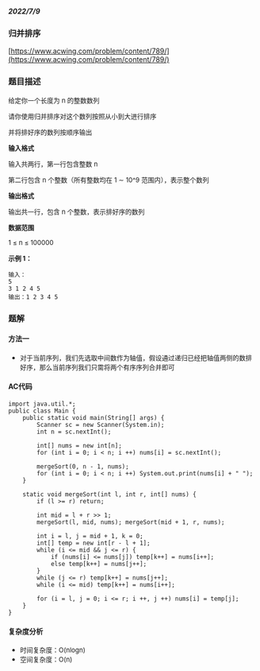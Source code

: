 ##### 2022/7/9

### 归并排序

[https://www.acwing.com/problem/content/789/](https://www.acwing.com/problem/content/789/)

### 题目描述

<font size=2>

给定你一个长度为 n 的整数数列

请你使用归并排序对这个数列按照从小到大进行排序

并将排好序的数列按顺序输出

</font>

<font size=2>

**输入格式**

输入共两行，第一行包含整数 n

第二行包含 n 个整数（所有整数均在 1 ∼ 10^9 范围内），表示整个数列

</font>

<font size=2>

**输出格式**

输出共一行，包含 n 个整数，表示排好序的数列

</font>

<font size=2>

**数据范围**

1 ≤ n ≤ 100000

</font>

<font size=2>**示例 1：**</font>

```
输入：
5
3 1 2 4 5
输出：1 2 3 4 5
```

### 题解

#### 方法一

- <font size=2>对于当前序列，我们先选取中间数作为轴值，假设通过递归已经把轴值两侧的数排好序，那么当前序列我们只需将两个有序序列合并即可</font>

#### AC代码

```
import java.util.*;
public class Main {
    public static void main(String[] args) {
        Scanner sc = new Scanner(System.in);
        int n = sc.nextInt();
        
        int[] nums = new int[n];
        for (int i = 0; i < n; i ++) nums[i] = sc.nextInt();
        
        mergeSort(0, n - 1, nums);
        for (int i = 0; i < n; i ++) System.out.print(nums[i] + " ");
    }
    
    static void mergeSort(int l, int r, int[] nums) {
        if (l >= r) return;
        
        int mid = l + r >> 1;
        mergeSort(l, mid, nums); mergeSort(mid + 1, r, nums);
        
        int i = l, j = mid + 1, k = 0;
        int[] temp = new int[r - l + 1];
        while (i <= mid && j <= r) {
            if (nums[i] <= nums[j]) temp[k++] = nums[i++];
            else temp[k++] = nums[j++];
        }
        while (j <= r) temp[k++] = nums[j++];
        while (i <= mid) temp[k++] = nums[i++];
        
        for (i = l, j = 0; i <= r; i ++, j ++) nums[i] = temp[j];
    }
}
```

#### 复杂度分析

- <font size=2>时间复杂度：O(nlogn)</font>
- <font size=2>空间复杂度：O(n)</font>
